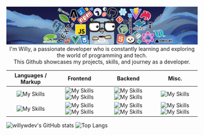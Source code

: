 <p align="center">
<img src="gh_header.png">
I'm Willy, a passionate developer who is constantly learning and exploring the world of programming and tech. <br> This Github showcases my projects, skills, and journey as a developer.
<br>

| Languages / Markup  |      Frontend      |  Backend | Misc. |
|:----------:|:-------------:|:------:|:-------:|
| ![My Skills](https://skillicons.dev/icons?i=js,typescript,rust) |  ![My Skills](https://skillicons.dev/icons?i=astro,react,vue) ![My Skills](https://skillicons.dev/icons?i=svelte,nodejs,deno) | ![My Skills](https://skillicons.dev/icons?i=docker,express,graphql) ![My Skills](https://skillicons.dev/icons?i=mongodb,git,github) | ![My Skills](https://skillicons.dev/icons?i=electron,tauri,jest) |
|![My Skills](https://skillicons.dev/icons?i=html,css,markdown) |  ![My Skills](https://skillicons.dev/icons?i=lua,nextjs,nuxt) ![My Skills](https://skillicons.dev/icons?i=bootstrap,tailwind,styledcomponents) | ![My Skills](https://skillicons.dev/icons?i=postgres,powershell,supabase) ![My Skills](https://skillicons.dev/icons?i=bash,vite,vercel) | ![My Skills](https://skillicons.dev/icons?i=linux,neovim,vscode) ![My Skills](https://skillicons.dev/icons?i=ps,ai) |


</p>

<p align="center">
  
![willywdev's GitHub stats](https://github-readme-stats.vercel.app/api?username=willywdev&show_icons=true&theme=dracula&hide=contribs,stars&hide_border=true&rank_icon=github) ![Top Langs](https://github-readme-stats.vercel.app/api/top-langs/?username=willywdev&layout=compact&theme=dracula&hide_border=true) 
</p>
